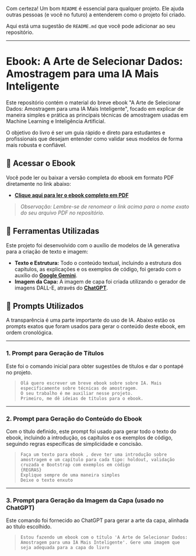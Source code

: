 Com certeza\! Um bom `README` é essencial para qualquer projeto. Ele ajuda outras pessoas (e você no futuro) a entenderem como o projeto foi criado.

Aqui está uma sugestão de `README.md` que você pode adicionar ao seu repositório.

-----

# Ebook: A Arte de Selecionar Dados: Amostragem para uma IA Mais Inteligente

Este repositório contém o material do breve ebook "A Arte de Selecionar Dados: Amostragem para uma IA Mais Inteligente", focado em explicar de maneira simples e prática as principais técnicas de amostragem usadas em Machine Learning e Inteligência Artificial.

O objetivo do livro é ser um guia rápido e direto para estudantes e profissionais que desejam entender como validar seus modelos de forma mais robusta e confiável.

## 📖 Acessar o Ebook

Você pode ler ou baixar a versão completa do ebook em formato PDF diretamente no link abaixo:

  * **[Clique aqui para ler o ebook completo em PDF](https://www.google.com/search?q=./NOME_DO_SEU_ARQUIVO.pdf)**

> *Observação: Lembre-se de renomear o link acima para o nome exato do seu arquivo PDF no repositório.*

## 🤖 Ferramentas Utilizadas

Este projeto foi desenvolvido com o auxílio de modelos de IA generativa para a criação de texto e imagem:

  * **Texto e Estrutura:** Todo o conteúdo textual, incluindo a estrutura dos capítulos, as explicações e os exemplos de código, foi gerado com o auxílio do **[Google Gemini](https://www.google.com/search?q=https.gemini.google.com)**.
  * **Imagem da Capa:** A imagem de capa foi criada utilizando o gerador de imagens DALL-E, através do **[ChatGPT](https://chat.openai.com/)**.

## 📝 Prompts Utilizados

A transparência é uma parte importante do uso de IA. Abaixo estão os prompts exatos que foram usados para gerar o conteúdo deste ebook, em ordem cronológica.

-----

### **1. Prompt para Geração de Títulos**

Este foi o comando inicial para obter sugestões de títulos e dar o pontapé no projeto.

> ```
> Olá quero escrever um breve ebook sobre sobre IA. Mais especificamente sobre técnicas de amostragem. 
> O seu trabalho é me auxiliar nesse projeto. 
> Primeiro, me dê ideias de títulos para o ebook.
> ```

-----

### **2. Prompt para Geração do Conteúdo do Ebook**

Com o título definido, este prompt foi usado para gerar todo o texto do ebook, incluindo a introdução, os capítulos e os exemplos de código, seguindo regras específicas de simplicidade e concisão.

> ```
> Faça um texto para ebook , deve ter uma introdução sobre amostragem e um capítulo para cada tipo: holdout, validação cruzada e Bootstrap com exemplos em código  
> {REGRAS}  
> Explique sempre de uma maneira simples  
> Deixe o texto enxuto
> ```

-----

### **3. Prompt para Geração da Imagem da Capa (usado no ChatGPT)**

Este comando foi fornecido ao ChatGPT para gerar a arte da capa, alinhada ao título escolhido.

> ```
> Estou fazendo um ebook com o título 'A Arte de Selecionar Dados: Amostragem para uma IA Mais Inteligente'. Gere uma imagem que seja adequada para a capa do livro
> ```